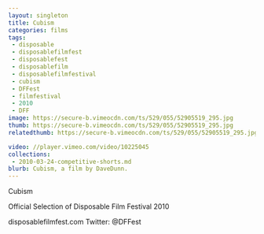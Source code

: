 ```yaml
---
layout: singleton
title: Cubism
categories: films
tags:
 - disposable
 - disposablefilmfest
 - disposablefest
 - disposablefilm
 - disposablefilmfestival
 - cubism
 - DFFest
 - filmfestival
 - 2010
 - DFF
image: https://secure-b.vimeocdn.com/ts/529/055/52905519_295.jpg
thumb: https://secure-b.vimeocdn.com/ts/529/055/52905519_295.jpg
relatedthumb: https://secure-b.vimeocdn.com/ts/529/055/52905519_295.jpg

video: //player.vimeo.com/video/10225045
collections:
 - 2010-03-24-competitive-shorts.md
blurb: Cubism, a film by DaveDunn.
---
```


Cubism

Official Selection of Disposable Film Festival 2010

disposablefilmfest.com
Twitter: @DFFest